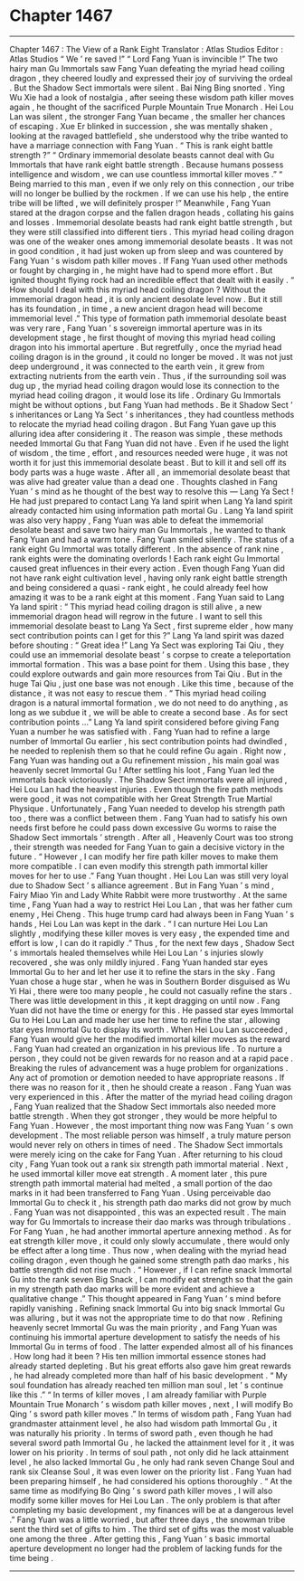 
# Chapter 1467


---

Chapter 1467 : The View of a Rank Eight
Translator : Atlas Studios Editor : Atlas Studios
“ We ’ re saved !”
“ Lord Fang Yuan is invincible !”
The two hairy man Gu Immortals saw Fang Yuan defeating the myriad head coiling dragon , they cheered loudly and expressed their joy of surviving the ordeal .
But the Shadow Sect immortals were silent .
Bai Ning Bing snorted .
Ying Wu Xie had a look of nostalgia , after seeing these wisdom path killer moves again , he thought of the sacrificed Purple Mountain True Monarch .
Hei Lou Lan was silent , the stronger Fang Yuan became , the smaller her chances of escaping .
Xue Er blinked in succession , she was mentally shaken , looking at the ravaged battlefield , she understood why the tribe wanted to have a marriage connection with Fang Yuan .
“ This is rank eight battle strength ?”
“ Ordinary immemorial desolate beasts cannot deal with Gu Immortals that have rank eight battle strength . Because humans possess intelligence and wisdom , we can use countless immortal killer moves .”
“ Being married to this man , even if we only rely on this connection , our tribe will no longer be bullied by the rockmen . If we can use his help , the entire tribe will be lifted , we will definitely prosper !”
Meanwhile , Fang Yuan stared at the dragon corpse and the fallen dragon heads , collating his gains and losses .
Immemorial desolate beasts had rank eight battle strength , but they were still classified into different tiers . This myriad head coiling dragon was one of the weaker ones among immemorial desolate beasts .
It was not in good condition , it had just woken up from sleep and was countered by Fang Yuan ’ s wisdom path killer moves .
If Fang Yuan used other methods or fought by charging in , he might have had to spend more effort . But ignited thought flying rock had an incredible effect that dealt with it easily .
“ How should I deal with this myriad head coiling dragon ? Without the immemorial dragon head , it is only ancient desolate level now . But it still has its foundation , in time , a new ancient dragon head will become immemorial level .”
This type of formation path immemorial desolate beast was very rare , Fang Yuan ’ s sovereign immortal aperture was in its development stage , he first thought of moving this myriad head coiling dragon into his immortal aperture .
But regretfully , once the myriad head coiling dragon is in the ground , it could no longer be moved . It was not just deep underground , it was connected to the earth vein , it grew from extracting nutrients from the earth vein .
Thus , if the surrounding soil was dug up , the myriad head coiling dragon would lose its connection to the myriad head coiling dragon , it would lose its life .
Ordinary Gu Immortals might be without options , but Fang Yuan had methods .
Be it Shadow Sect ’ s inheritances or Lang Ya Sect ’ s inheritances , they had countless methods to relocate the myriad head coiling dragon .
But Fang Yuan gave up this alluring idea after considering it .
The reason was simple , these methods needed Immortal Gu that Fang Yuan did not have . Even if he used the light of wisdom , the time , effort , and resources needed were huge , it was not worth it for just this immemorial desolate beast .
But to kill it and sell off its body parts was a huge waste .
After all , an immemorial desolate beast that was alive had greater value than a dead one .
Thoughts clashed in Fang Yuan ’ s mind as he thought of the best way to resolve this — Lang Ya Sect !
He had just prepared to contact Lang Ya land spirit when Lang Ya land spirit already contacted him using information path mortal Gu .
Lang Ya land spirit was also very happy , Fang Yuan was able to defeat the immemorial desolate beast and save two hairy man Gu Immortals , he wanted to thank Fang Yuan and had a warm tone .
Fang Yuan smiled silently .
The status of a rank eight Gu Immortal was totally different .
In the absence of rank nine , rank eights were the dominating overlords !
Each rank eight Gu Immortal caused great influences in their every action . Even though Fang Yuan did not have rank eight cultivation level , having only rank eight battle strength and being considered a quasi - rank eight , he could already feel how amazing it was to be a rank eight at this moment .
Fang Yuan said to Lang Ya land spirit : “ This myriad head coiling dragon is still alive , a new immemorial dragon head will regrow in the future . I want to sell this immemorial desolate beast to Lang Ya Sect , first supreme elder , how many sect contribution points can I get for this ?”
Lang Ya land spirit was dazed before shouting : “ Great idea !”
Lang Ya Sect was exploring Tai Qiu , they could use an immemorial desolate beast ’ s corpse to create a teleportation immortal formation . This was a base point for them . Using this base , they could explore outwards and gain more resources from Tai Qiu .
But in the huge Tai Qiu , just one base was not enough . Like this time , because of the distance , it was not easy to rescue them .
“ This myriad head coiling dragon is a natural immortal formation , we do not need to do anything , as long as we subdue it , we will be able to create a second base . As for sect contribution points …” Lang Ya land spirit considered before giving Fang Yuan a number he was satisfied with .
Fang Yuan had to refine a large number of Immortal Gu earlier , his sect contribution points had dwindled , he needed to replenish them so that he could refine Gu again .
Right now , Fang Yuan was handing out a Gu refinement mission , his main goal was heavenly secret Immortal Gu !
After settling his loot , Fang Yuan led the immortals back victoriously .
The Shadow Sect immortals were all injured , Hei Lou Lan had the heaviest injuries . Even though the fire path methods were good , it was not compatible with her Great Strength True Martial Physique .
Unfortunately , Fang Yuan needed to develop his strength path too , there was a conflict between them .
Fang Yuan had to satisfy his own needs first before he could pass down excessive Gu worms to raise the Shadow Sect immortals ’ strength . After all , Heavenly Court was too strong , their strength was needed for Fang Yuan to gain a decisive victory in the future .
“ However , I can modify her fire path killer moves to make them more compatible . I can even modify this strength path immortal killer moves for her to use .” Fang Yuan thought .
Hei Lou Lan was still very loyal due to Shadow Sect ’ s alliance agreement . But in Fang Yuan ’ s mind , Fairy Miao Yin and Lady White Rabbit were more trustworthy .
At the same time , Fang Yuan had a way to restrict Hei Lou Lan , that was her father cum enemy , Hei Cheng .
This huge trump card had always been in Fang Yuan ’ s hands , Hei Lou Lan was kept in the dark .
“ I can nurture Hei Lou Lan slightly , modifying these killer moves is very easy , the expended time and effort is low , I can do it rapidly .”
Thus , for the next few days , Shadow Sect ’ s immortals healed themselves while Hei Lou Lan ’ s injuries slowly recovered , she was only mildly injured .
Fang Yuan handed star eyes Immortal Gu to her and let her use it to refine the stars in the sky .
Fang Yuan chose a huge star , when he was in Southern Border disguised as Wu Yi Hai , there were too many people , he could not casually refine the stars .
There was little development in this , it kept dragging on until now .
Fang Yuan did not have the time or energy for this . He passed star eyes Immortal Gu to Hei Lou Lan and made her use her time to refine the star , allowing star eyes Immortal Gu to display its worth .
When Hei Lou Lan succeeded , Fang Yuan would give her the modified immortal killer moves as the reward .
Fang Yuan had created an organization in his previous life . To nurture a person , they could not be given rewards for no reason and at a rapid pace . Breaking the rules of advancement was a huge problem for organizations . Any act of promotion or demotion needed to have appropriate reasons .
If there was no reason for it , then he should create a reason .
Fang Yuan was very experienced in this .
After the matter of the myriad head coiling dragon , Fang Yuan realized that the Shadow Sect immortals also needed more battle strength . When they got stronger , they would be more helpful to Fang Yuan .
However , the most important thing now was Fang Yuan ’ s own development .
The most reliable person was himself , a truly mature person would never rely on others in times of need . The Shadow Sect immortals were merely icing on the cake for Fang Yuan .
After returning to his cloud city , Fang Yuan took out a rank six strength path immortal material .
Next , he used immortal killer move eat strength .
A moment later , this pure strength path immortal material had melted , a small portion of the dao marks in it had been transferred to Fang Yuan .
Using perceivable dao Immortal Gu to check it , his strength path dao marks did not grow by much .
Fang Yuan was not disappointed , this was an expected result .
The main way for Gu Immortals to increase their dao marks was through tribulations . For Fang Yuan , he had another immortal aperture annexing method . As for eat strength killer move , it could only slowly accumulate , there would only be effect after a long time .
Thus now , when dealing with the myriad head coiling dragon , even though he gained some strength path dao marks , his battle strength did not rise much .
“ However , if I can refine snack Immortal Gu into the rank seven Big Snack , I can modify eat strength so that the gain in my strength path dao marks will be more evident and achieve a qualitative change .”
This thought appeared in Fang Yuan ’ s mind before rapidly vanishing .
Refining snack Immortal Gu into big snack Immortal Gu was alluring , but it was not the appropriate time to do that now .
Refining heavenly secret Immortal Gu was the main priority , and Fang Yuan was continuing his immortal aperture development to satisfy the needs of his Immortal Gu in terms of food . The latter expended almost all of his finances .
How long had it been ? His ten million immortal essence stones had already started depleting .
But his great efforts also gave him great rewards , he had already completed more than half of his basic development .
“ My soul foundation has already reached ten million man soul , let ’ s continue like this .”
“ In terms of killer moves , I am already familiar with Purple Mountain True Monarch ’ s wisdom path killer moves , next , I will modify Bo Qing ’ s sword path killer moves .”
In terms of wisdom path , Fang Yuan had grandmaster attainment level , he also had wisdom path Immortal Gu , it was naturally his priority .
In terms of sword path , even though he had several sword path Immortal Gu , he lacked the attainment level for it , it was lower on his priority .
In terms of soul path , not only did he lack attainment level , he also lacked Immortal Gu , he only had rank seven Change Soul and rank six Cleanse Soul , it was even lower on the priority list .
Fang Yuan had been preparing himself , he had considered his options thoroughly .
“ At the same time as modifying Bo Qing ’ s sword path killer moves , I will also modify some killer moves for Hei Lou Lan . The only problem is that after completing my basic development , my finances will be at a dangerous level .”
Fang Yuan was a little worried , but after three days , the snowman tribe sent the third set of gifts to him .
The third set of gifts was the most valuable one among the three .
After getting this , Fang Yuan ’ s basic immortal aperture development no longer had the problem of lacking funds for the time being .

---

